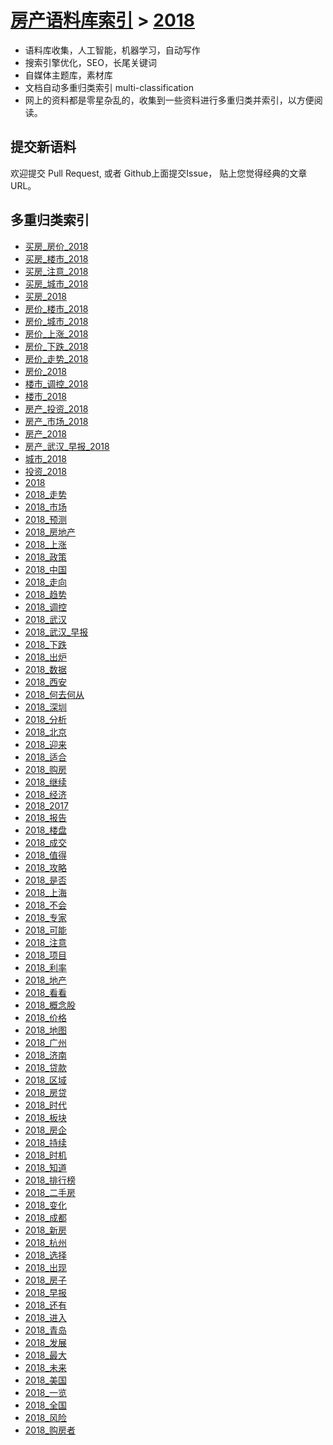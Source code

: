 [房产语料库索引](../README.md) > [2018](README.md)
====
* 语料库收集，人工智能，机器学习，自动写作
* 搜索引擎优化，SEO，长尾关键词
* 自媒体主题库，素材库
* 文档自动多重归类索引 multi-classification
* 网上的资料都是零星杂乱的，收集到一些资料进行多重归类并索引，以方便阅读。

提交新语料
----
欢迎提交 Pull Request, 或者 Github上面提交Issue， 贴上您觉得经典的文章URL。

多重归类索引
----
- [买房_房价_2018](new/买房_房价_2018.md)
- [买房_楼市_2018](new/买房_楼市_2018.md)
- [买房_注意_2018](new/买房_注意_2018.md)
- [买房_城市_2018](new/买房_城市_2018.md)
- [买房_2018](new/买房_2018.md)
- [房价_楼市_2018](new/房价_楼市_2018.md)
- [房价_城市_2018](new/房价_城市_2018.md)
- [房价_上涨_2018](new/房价_上涨_2018.md)
- [房价_下跌_2018](new/房价_下跌_2018.md)
- [房价_走势_2018](new/房价_走势_2018.md)
- [房价_2018](new/房价_2018.md)
- [楼市_调控_2018](new/楼市_调控_2018.md)
- [楼市_2018](new/楼市_2018.md)
- [房产_投资_2018](new/房产_投资_2018.md)
- [房产_市场_2018](new/房产_市场_2018.md)
- [房产_2018](new/房产_2018.md)
- [房产_武汉_早报_2018](new/房产_武汉_早报_2018.md)
- [城市_2018](new/城市_2018.md)
- [投资_2018](new/投资_2018.md)
- [2018](new/2018.md)
- [2018_走势](new/2018_走势.md)
- [2018_市场](new/2018_市场.md)
- [2018_预测](new/2018_预测.md)
- [2018_房地产](new/2018_房地产.md)
- [2018_上涨](new/2018_上涨.md)
- [2018_政策](new/2018_政策.md)
- [2018_中国](new/2018_中国.md)
- [2018_走向](new/2018_走向.md)
- [2018_趋势](new/2018_趋势.md)
- [2018_调控](new/2018_调控.md)
- [2018_武汉](new/2018_武汉.md)
- [2018_武汉_早报](new/2018_武汉_早报.md)
- [2018_下跌](new/2018_下跌.md)
- [2018_出炉](new/2018_出炉.md)
- [2018_数据](new/2018_数据.md)
- [2018_西安](new/2018_西安.md)
- [2018_何去何从](new/2018_何去何从.md)
- [2018_深圳](new/2018_深圳.md)
- [2018_分析](new/2018_分析.md)
- [2018_北京](new/2018_北京.md)
- [2018_迎来](new/2018_迎来.md)
- [2018_适合](new/2018_适合.md)
- [2018_购房](new/2018_购房.md)
- [2018_继续](new/2018_继续.md)
- [2018_经济](new/2018_经济.md)
- [2018_2017](new/2018_2017.md)
- [2018_报告](new/2018_报告.md)
- [2018_楼盘](new/2018_楼盘.md)
- [2018_成交](new/2018_成交.md)
- [2018_值得](new/2018_值得.md)
- [2018_攻略](new/2018_攻略.md)
- [2018_是否](new/2018_是否.md)
- [2018_上海](new/2018_上海.md)
- [2018_不会](new/2018_不会.md)
- [2018_专家](new/2018_专家.md)
- [2018_可能](new/2018_可能.md)
- [2018_注意](new/2018_注意.md)
- [2018_项目](new/2018_项目.md)
- [2018_利率](new/2018_利率.md)
- [2018_地产](new/2018_地产.md)
- [2018_看看](new/2018_看看.md)
- [2018_概念股](new/2018_概念股.md)
- [2018_价格](new/2018_价格.md)
- [2018_地图](new/2018_地图.md)
- [2018_广州](new/2018_广州.md)
- [2018_济南](new/2018_济南.md)
- [2018_贷款](new/2018_贷款.md)
- [2018_区域](new/2018_区域.md)
- [2018_房贷](new/2018_房贷.md)
- [2018_时代](new/2018_时代.md)
- [2018_板块](new/2018_板块.md)
- [2018_房企](new/2018_房企.md)
- [2018_持续](new/2018_持续.md)
- [2018_时机](new/2018_时机.md)
- [2018_知道](new/2018_知道.md)
- [2018_排行榜](new/2018_排行榜.md)
- [2018_二手房](new/2018_二手房.md)
- [2018_变化](new/2018_变化.md)
- [2018_成都](new/2018_成都.md)
- [2018_新房](new/2018_新房.md)
- [2018_杭州](new/2018_杭州.md)
- [2018_选择](new/2018_选择.md)
- [2018_出现](new/2018_出现.md)
- [2018_房子](new/2018_房子.md)
- [2018_早报](new/2018_早报.md)
- [2018_还有](new/2018_还有.md)
- [2018_进入](new/2018_进入.md)
- [2018_青岛](new/2018_青岛.md)
- [2018_发展](new/2018_发展.md)
- [2018_最大](new/2018_最大.md)
- [2018_未来](new/2018_未来.md)
- [2018_美国](new/2018_美国.md)
- [2018_一览](new/2018_一览.md)
- [2018_全国](new/2018_全国.md)
- [2018_风险](new/2018_风险.md)
- [2018_购房者](new/2018_购房者.md)
